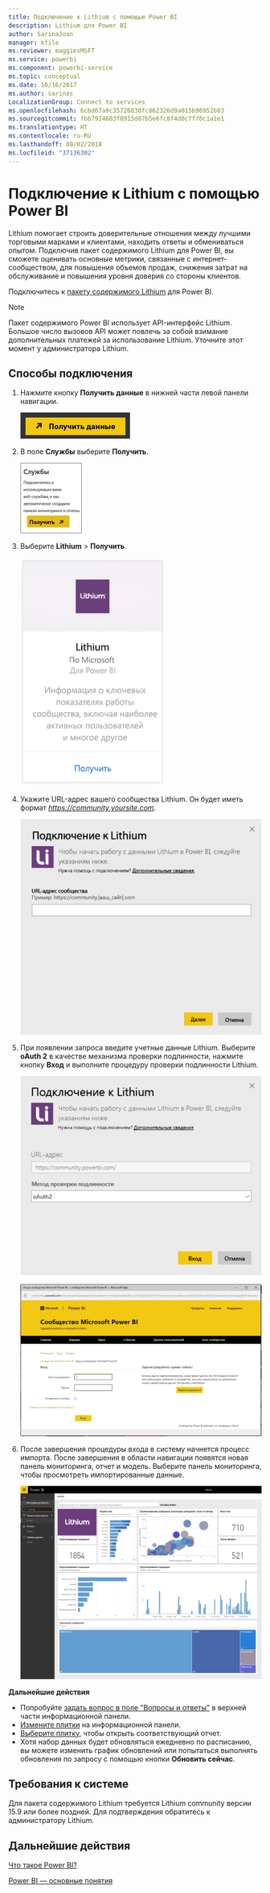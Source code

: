```yaml
---
title: Подключение к Lithium с помощью Power BI
description: Lithium для Power BI
author: SarinaJoan
manager: kfile
ms.reviewer: maggiesMSFT
ms.service: powerbi
ms.component: powerbi-service
ms.topic: conceptual
ms.date: 10/16/2017
ms.author: sarinas
LocalizationGroup: Connect to services
ms.openlocfilehash: 6cbd67a9c35726830fc862326d9a015b96952b83
ms.sourcegitcommit: fbb7924603f8915d07b5e6fc8f4d0c7f70c1a1e1
ms.translationtype: HT
ms.contentlocale: ru-RU
ms.lasthandoff: 08/02/2018
ms.locfileid: "37136302"
---
```

# <a name="connect-to-lithium-with-power-bi"></a>Подключение к Lithium с помощью Power BI
Lithium помогает строить доверительные отношения между лучшими торговыми марками и клиентами, находить ответы и обмениваться опытом. Подключив пакет содержимого Lithium для Power BI, вы сможете оценивать основные метрики, связанные с интернет-сообществом, для повышения объемов продаж, снижения затрат на обслуживание и повышения уровня доверия со стороны клиентов. 

Подключитесь к [пакету содержимого Lithium](https://app.powerbi.com/getdata/services/lithium) для Power BI.

>[!NOTE]
>Пакет содержимого Power BI использует API-интерфейс Lithium. Большое число вызовов API может повлечь за собой взимание дополнительных платежей за использование Lithium. Уточните этот момент у администратора Lithium.

## <a name="how-to-connect"></a>Способы подключения
1. Нажмите кнопку **Получить данные** в нижней части левой панели навигации.
   
   ![](media/service-connect-to-lithium/pbi_getdata.png) 
2. В поле **Службы** выберите **Получить**.
   
   ![](media/service-connect-to-lithium/pbi_getservices.png) 
3. Выберите **Lithium** \> **Получить**.
   
   ![](media/service-connect-to-lithium/lithiumconnect.png)
4. Укажите URL-адрес вашего сообщества Lithium. Он будет иметь формат *https://community.yoursite.com*.
   
   ![](media/service-connect-to-lithium/params.png)
5. При появлении запроса введите учетные данные Lithium. Выберите **oAuth 2** в качестве механизма проверки подлинности, нажмите кнопку **Вход** и выполните процедуру проверки подлинности Lithium.
   
   ![](media/service-connect-to-lithium/creds.png)
   
   ![](media/service-connect-to-lithium/creds2.png)
6. После завершения процедуры входа в систему начнется процесс импорта. После завершения в области навигации появятся новая панель мониторинга, отчет и модель. Выберите панель мониторинга, чтобы просмотреть импортированные данные.
   
    ![](media/service-connect-to-lithium/lithium.png)

**Дальнейшие действия**

* Попробуйте [задать вопрос в поле "Вопросы и ответы"](power-bi-q-and-a.md) в верхней части информационной панели.
* [Измените плитки](service-dashboard-edit-tile.md) на информационной панели.
* [Выберите плитку](service-dashboard-tiles.md), чтобы открыть соответствующий отчет.
* Хотя набор данных будет обновляться ежедневно по расписанию, вы можете изменить график обновлений или попытаться выполнять обновления по запросу с помощью кнопки **Обновить сейчас**.

## <a name="system-requirements"></a>Требования к системе
Для пакета содержимого Lithium требуется Lithium community версии 15.9 или более поздней. Для подтверждения обратитесь к администратору Lithium.

## <a name="next-steps"></a>Дальнейшие действия
[Что такое Power BI?](power-bi-overview.md)

[Power BI — основные понятия](service-basic-concepts.md)

